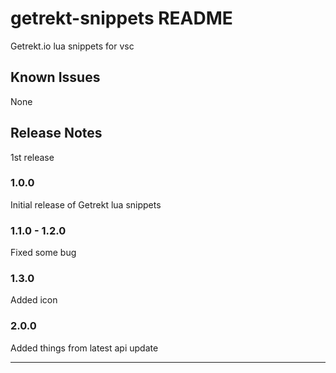 # getrekt-snippets README

Getrekt.io lua snippets for vsc

## Known Issues

None

## Release Notes

1st release

### 1.0.0

Initial release of Getrekt lua snippets

### 1.1.0 - 1.2.0

Fixed some bug

### 1.3.0

Added icon

### 2.0.0

Added things from latest api update

-----------------------------------------------------------------------------------------------------------
